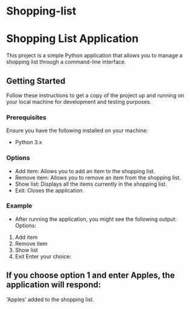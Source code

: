 # Shopping-list
# Shopping List Application

This project is a simple Python application that allows you to manage a shopping list through a command-line interface.

## Getting Started

Follow these instructions to get a copy of the project up and running on your local machine for development and testing purposes.

### Prerequisites

Ensure you have the following installed on your machine:
- Python 3.x

### Options
- Add item: Allows you to add an item to the shopping list.
- Remove item: Allows you to remove an item from the shopping list.
- Show list: Displays all the items currently in the shopping list.
- Exit: Closes the application.

### Example
 - After running the application, you might see the following output:
Options:
1. Add item
2. Remove item
3. Show list
4. Exit
Enter your choice:

## If you choose option 1 and enter Apples, the application will respond:
'Apples' added to the shopping list.
